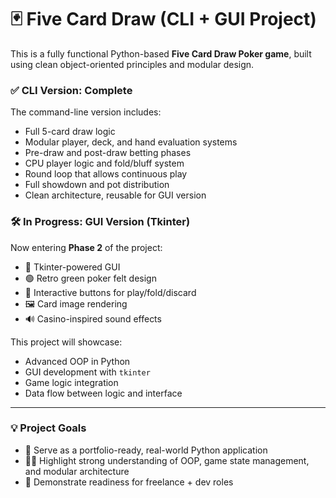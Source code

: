 # 🃏 Five Card Draw (CLI + GUI Project)

This is a fully functional Python-based **Five Card Draw Poker game**, built using clean object-oriented principles and modular design.

### ✅ CLI Version: Complete
The command-line version includes:
- Full 5-card draw logic
- Modular player, deck, and hand evaluation systems
- Pre-draw and post-draw betting phases
- CPU player logic and fold/bluff system
- Round loop that allows continuous play
- Full showdown and pot distribution
- Clean architecture, reusable for GUI version

### 🛠️ In Progress: GUI Version (Tkinter)
Now entering **Phase 2** of the project:
- 🎨 Tkinter-powered GUI
- 🟢 Retro green poker felt design
- 🎴 Interactive buttons for play/fold/discard
- 🖼️ Card image rendering
- 🔊 Casino-inspired sound effects

This project will showcase:
- Advanced OOP in Python
- GUI development with `tkinter`
- Game logic integration
- Data flow between logic and interface

---

### 💡 Project Goals
- 🧰 Serve as a portfolio-ready, real-world Python application
- 👨‍💻 Highlight strong understanding of OOP, game state management, and modular architecture
- 🎯 Demonstrate readiness for freelance + dev roles


